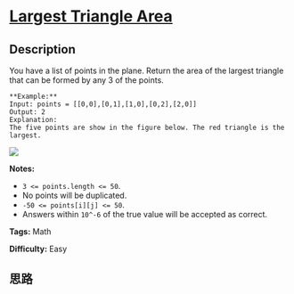 # [Largest Triangle Area][title]

## Description

You have a list of points in the plane. Return the area of the largest
triangle that can be formed by any 3 of the points.
            **Example:**    Input: points = [[0,0],[0,1],[1,0],[0,2],[2,0]]    Output: 2    Explanation:     The five points are show in the figure below. The red triangle is the largest.    

![](https://s3-lc-upload.s3.amazonaws.com/uploads/2018/04/04/1027.png)

**Notes:**

  * `3 <= points.length <= 50`.
  * No points will be duplicated.
  *  `-50 <= points[i][j] <= 50`.
  * Answers within `10^-6` of the true value will be accepted as correct.




**Tags:** Math

**Difficulty:** Easy

## 思路

[title]: https://leetcode.com/problems/largest-triangle-area
